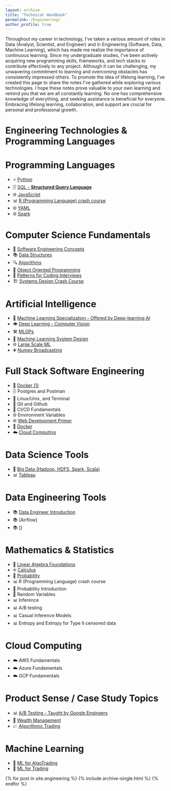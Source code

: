 ```yaml
---
layout: archive
title: "Technical Handbook"
permalink: /Engineering/
author_profile: true
---
```


Throughout my career in technology, I've taken a various amount of roles in Data (Analyst, Scientist, and Engineer) and in Engineering (Software, Data, Machine Learning), which has made me realize the importance of continuous learning. Since my undergraduate studies, I've been actively acquiring new programming skills, frameworks, and tech stacks to contribute effectively to any project. Although it can be challenging, my unwavering commitment to learning and overcoming obstacles has consistently impressed others. To promote the idea of lifelong learning, I've created this page to share the notes I've gathered while exploring various technologies. I hope these notes prove valuable to your own learning and remind you that we are all constantly learning. No one has comprehensive knowledge of everything, and seeking assistance is beneficial for everyone. Embracing lifelong learning, collaboration, and support are crucial for personal and professional growth.

# Engineering Technologies & Programming Languages 

# Programming Languages

- ⭐️ [Python](https://www.notion.so/Python-23512f9e5aca4fe99b505f8aec3d61b3?pvs=21)
- 🗄️ [SQL - **Structured Query Language**](https://www.notion.so/SQL-Structured-Query-Language-3d3b50eb6cb74e8bada9eb13f4be4563?pvs=21)
- 🌐 [JavaScript](https://www.notion.so/JavaScript-327dc9775c85491884a0fe4dc74a4748?pvs=21)
- 📊 [R (Programming Language) crash course](https://www.notion.so/R-Programming-Language-crash-course-3be5e36b1d76446c915fcef585a7a8c9?pvs=21)
- 🌐 [YAML](https://www.notion.so/JavaScript-327dc9775c85491884a0fe4dc74a4748?pvs=21)
- 🌐 [Spark](https://www.notion.so/JavaScript-327dc9775c85491884a0fe4dc74a4748?pvs=21)

# Computer Science Fundamentals

- 🚀 [Software Engineering Concepts](https://www.notion.so/Software-Engineering-Concepts-05d56b701b5048a99bf2d80f6b05310d?pvs=21)
- 📚 [Data Structures](https://www.notion.so/Data-Structures-23671ba52b4b4fe387d6f43a596bd58c?pvs=21)
- 🔍 [Algorithms](https://www.notion.so/Algorithms-043c3ce6a3d74ddabee60ccd3f72d88a?pvs=21)
- 🧪 [Object Oriented Programming](https://www.notion.so/Object-Oriented-Programming-94a878065ed44c9b8a36b348a1d0ff38?pvs=21)
- 🎯 [Patterns for Coding Interviews](https://www.notion.so/Patterns-for-Coding-Interviews-fdee4b717ef745ee871aab2e2ad905be?pvs=21)
- 🏗️ [Systems Design Crash Course](https://www.notion.so/Systems-Design-Crash-Course-5b8dadb63077441c9666a23468218174?pvs=21)

# Artificial Intelligence

- 🤖 [Machine Learning Specialization - Offered by Deep-learning AI](https://www.notion.so/Machine-Learning-Specialization-Offered-by-Deep-learning-AI-68e6cc23bc034453b7bdbf4d8161d048?pvs=21)
- 👁️ [Deep Learning - Computer Vision](https://www.notion.so/Deep-Learning-Computer-Vision-25bcbbb5625747009c8ccb6d094aafe2?pvs=21)
- 🛠️ [MLOPs](https://www.notion.so/MLOPs-4de055f4ad5141618cb796989a30ac1b?pvs=21)
- 🧠 [Machine Learning System Design](https://www.notion.so/Machine-Learning-System-Design-f9f0879cb2bb41ed84e1b21bb69a50d6?pvs=21)
- 🌐 [Large Scale ML](https://www.notion.so/Large-Scale-ML-10fddc5d0de34e6a974e873d6aa1c2a5?pvs=21)
- ➕ [Numpy Broadcasting](https://www.notion.so/Numpy-Broadcasting-cfb42b3b8432413e8007dc04c9dbce42?pvs=21)

# Full Stack Software Engineering

- 🐳 [Docker (1)](https://www.notion.so/Docker-1-8b83f6f6a2b243cf826d5db2dc1f13f4?pvs=21)
- 🗄️ Postgres and Postman
- 🐧 Linux/Unix, and Terminal
- 🐙 Git and Github
- 🚀 CI/CD Fundamentals
- 🌐 Environment Variables
- 🌐 [Web Development Primer](https://www.notion.so/Web-Development-Primer-8d308492765e404aae87d29179b1baaa?pvs=21)
- 🐳 [Docker](https://www.notion.so/Docker-8c58b6cecaa64d82a361b28dc4974809?pvs=21)
- ☁️ [Cloud Computing](https://www.notion.so/Cloud-Computing-116505e760a24ba3b8373dd7c023c331?pvs=21)

# Data Science Tools

- 🐘 [Big Data (Hadoop, HDFS, Spark, Scala)](https://www.notion.so/Big-Data-Hadoop-HDFS-Spark-Scala-3e860bedb09e46d4abad030642e6259f?pvs=21)
- 📊 [Tableau](https://www.notion.so/Tableau-508337e681d5411082982f9929380304?pvs=21)

# Data Engineering Tools

- 📚 [Data Engineer Introduction](https://www.notion.so/Data-Engineer-Introduction-8c3f204c80984e7f870dce2125b45bfc?pvs=21)
- 📚 [Airflow]
- 📚 []


# Mathematics & Statistics

- 🔢 [Linear Algebra Foundations](https://www.notion.so/Linear-Algebra-Foundations-80574f51ca944c9a8b9196431ac1fbb9?pvs=21)
- ➗ [Calculus](https://www.notion.so/Calculus-b1aa6236b1014b2496a2462a7982d7c3?pvs=21)
- 🎲 [Probability](https://www.notion.so/Probability-ec9e11463ec2447b98506a3267f13fab?pvs=21)
- 📊 R (Programming Language) crash course
- 🎲 Probability Introduction
- 🎲 Random Variables
- 📊 Inference
- 📊 A/B testing
- 📊 Casual Inference Models
- 📊 Entropy and Extropy for Type II censored data

# Cloud Computing

- ☁️ AWS Fundamentals
- ☁️ Azure Fundamentals
- ☁️ GCP Fundamentals

# Product Sense / Case Study Topics

- 📊 [A/B Testing - Taught by Google Engineers](https://www.notion.so/A-B-Testing-Taught-by-Google-Engineers-2ca96aa2a84a4326a270ccedd621aba2?pvs=21)
- 💼 [Wealth Management](https://www.notion.so/Wealth-Management-326e957f176c4fd3b5025558351bddcc?pvs=21)
- 📈 [Algorithmic Trading](https://www.notion.so/Algorithmic-Trading-344701dc8c7b4c2288e54144dc9727d1?pvs=21)

# Machine Learning

- 🤖 [ML for AlgoTrading](https://www.notion.so/ML-for-AlgoTrading-c6c34a685de24c2b84d584a9818a707d?pvs=21)
- 🤖 [ML for Trading](https://www.notion.so/8ba0f31a95334005a6d682861ef059fa?pvs=21)


{% for post in site.engineering %}
  {% include archive-single.html %}
{% endfor %}